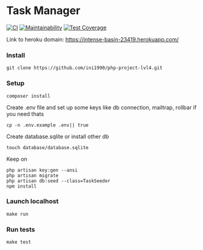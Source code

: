 # Task Manager    

[![CI](https://github.com/mvaload/Task-Manager/workflows/CI/badge.svg)](https://github.com/mvaload/Task-Manager/actions)
[![Maintainability](https://api.codeclimate.com/v1/badges/a979f34ff98958dda049/maintainability)](https://codeclimate.com/github/mvaload/Task-Manager/maintainability)
[![Test Coverage](https://api.codeclimate.com/v1/badges/a979f34ff98958dda049/test_coverage)](https://codeclimate.com/github/mvaload/Task-Manager/test_coverage)

Link to heroku domain: https://intense-basin-23419.herokuapp.com/

### Install
`git clone https://github.com/ini1990/php-project-lvl4.git`
### Setup
`composer install`  

Create .env file and set up some keys like db connection, mailtrap, rollbar if you need thats

`cp -n .env.example .env|| true`  

Create database.sqlite or install other db

`touch database/database.sqlite`  

Keep on
```
php artisan key:gen --ansi
php artisan migrate
php artisan db:seed --class=TaskSeeder
npm install
```
### Launch localhost
`make run`
### Run tests
`make test`
